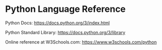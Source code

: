 # Python Language Reference

Python Docs: https://docs.python.org/3/index.html

Python Standard Library: https://docs.python.org/3/library

Online reference at W3Schools.com:  https://www.w3schools.com/python
